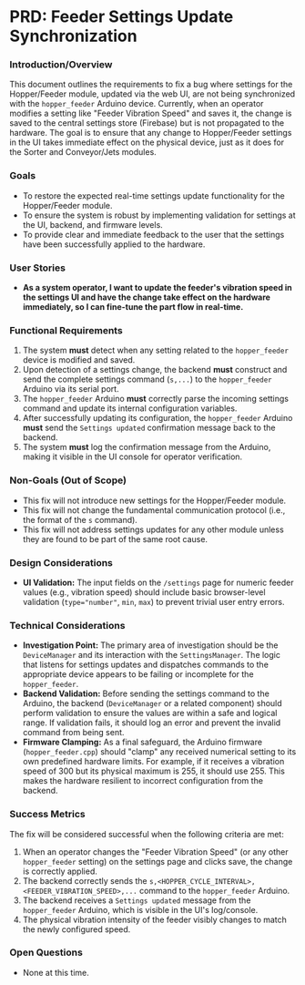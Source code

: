 # PRD: Feeder Settings Update Synchronization

### Introduction/Overview

This document outlines the requirements to fix a bug where settings for the Hopper/Feeder module, updated via the web UI, are not being synchronized with the `hopper_feeder` Arduino device. Currently, when an operator modifies a setting like "Feeder Vibration Speed" and saves it, the change is saved to the central settings store (Firebase) but is not propagated to the hardware. The goal is to ensure that any change to Hopper/Feeder settings in the UI takes immediate effect on the physical device, just as it does for the Sorter and Conveyor/Jets modules.

### Goals

- To restore the expected real-time settings update functionality for the Hopper/Feeder module.
- To ensure the system is robust by implementing validation for settings at the UI, backend, and firmware levels.
- To provide clear and immediate feedback to the user that the settings have been successfully applied to the hardware.

### User Stories

- **As a system operator, I want to update the feeder's vibration speed in the settings UI and have the change take effect on the hardware immediately, so I can fine-tune the part flow in real-time.**

### Functional Requirements

1.  The system **must** detect when any setting related to the `hopper_feeder` device is modified and saved.
2.  Upon detection of a settings change, the backend **must** construct and send the complete settings command (`s,...`) to the `hopper_feeder` Arduino via its serial port.
3.  The `hopper_feeder` Arduino **must** correctly parse the incoming settings command and update its internal configuration variables.
4.  After successfully updating its configuration, the `hopper_feeder` Arduino **must** send the `Settings updated` confirmation message back to the backend.
5.  The system **must** log the confirmation message from the Arduino, making it visible in the UI console for operator verification.

### Non-Goals (Out of Scope)

- This fix will not introduce new settings for the Hopper/Feeder module.
- This fix will not change the fundamental communication protocol (i.e., the format of the `s` command).
- This fix will not address settings updates for any other module unless they are found to be part of the same root cause.

### Design Considerations

- **UI Validation:** The input fields on the `/settings` page for numeric feeder values (e.g., vibration speed) should include basic browser-level validation (`type="number"`, `min`, `max`) to prevent trivial user entry errors.

### Technical Considerations

- **Investigation Point:** The primary area of investigation should be the `DeviceManager` and its interaction with the `SettingsManager`. The logic that listens for settings updates and dispatches commands to the appropriate device appears to be failing or incomplete for the `hopper_feeder`.
- **Backend Validation:** Before sending the settings command to the Arduino, the backend (`DeviceManager` or a related component) should perform validation to ensure the values are within a safe and logical range. If validation fails, it should log an error and prevent the invalid command from being sent.
- **Firmware Clamping:** As a final safeguard, the Arduino firmware (`hopper_feeder.cpp`) should "clamp" any received numerical setting to its own predefined hardware limits. For example, if it receives a vibration speed of 300 but its physical maximum is 255, it should use 255. This makes the hardware resilient to incorrect configuration from the backend.

### Success Metrics

The fix will be considered successful when the following criteria are met:

1.  When an operator changes the "Feeder Vibration Speed" (or any other `hopper_feeder` setting) on the settings page and clicks save, the change is correctly applied.
2.  The backend correctly sends the `s,<HOPPER_CYCLE_INTERVAL>,<FEEDER_VIBRATION_SPEED>,...` command to the `hopper_feeder` Arduino.
3.  The backend receives a `Settings updated` message from the `hopper_feeder` Arduino, which is visible in the UI's log/console.
4.  The physical vibration intensity of the feeder visibly changes to match the newly configured speed.

### Open Questions

- None at this time.
